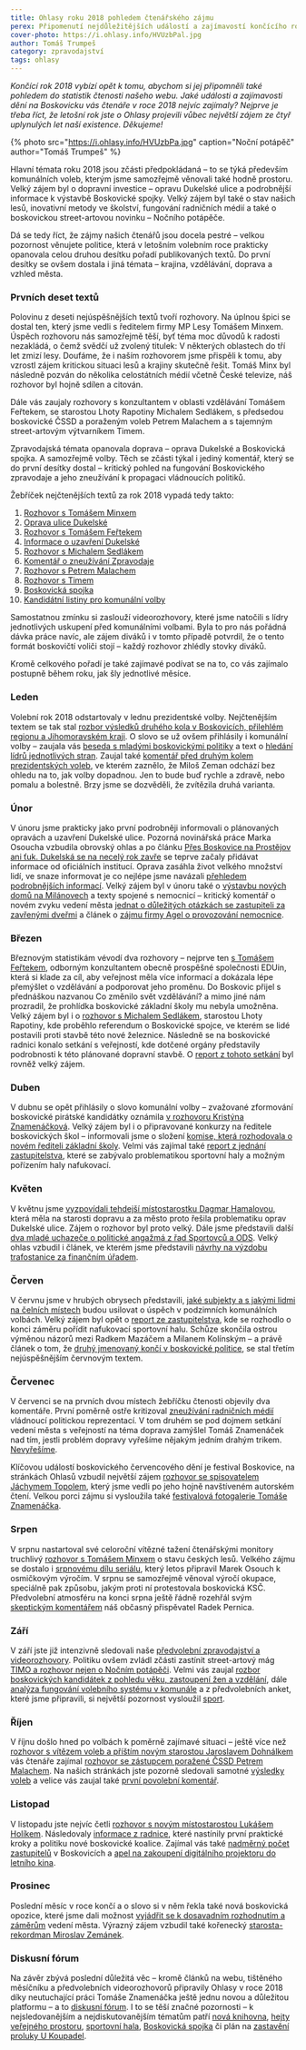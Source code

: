 ```yaml
---
title: Ohlasy roku 2018 pohledem čtenářského zájmu
perex: Připomenutí nejdůležitějších událostí a zajímavostí končícího roku pohledem do statistik čtenosti našeho webu.
cover-photo: https://i.ohlasy.info/HVUzbPal.jpg
author: Tomáš Trumpeš
category: zpravodajství
tags: ohlasy
---
```


*Končící rok 2018 vybízí opět k tomu, abychom si jej připomněli také pohledem do statistik čtenosti našeho webu. Jaké události a zajímavosti dění na Boskovicku vás čtenáře v roce 2018 nejvíc zajímaly? Nejprve je třeba říct, že letošní rok jste o Ohlasy projevili vůbec největší zájem ze čtyř uplynulých let naší existence. Děkujeme!*

{% photo src="https://i.ohlasy.info/HVUzbPa.jpg" caption="Noční potápěč" author="Tomáš Trumpeš" %}

Hlavní témata roku 2018 jsou zčásti předpokládaná – to se týká především komunálních voleb, kterým jsme samozřejmě věnovali také hodně prostoru. Velký zájem byl o dopravní investice – opravu Dukelské ulice a podrobnější informace k výstavbě Boskovické spojky. Velký zájem byl také o stav našich lesů, inovativní metody ve školství, fungování radničních médií a také o boskovickou street-artovou novinku – Nočního potápěče.

Dá se tedy říct, že zájmy našich čtenářů jsou docela pestré – velkou pozornost věnujete politice, která v letošním volebním roce prakticky opanovala celou druhou desítku pořadí publikovaných textů. Do první desítky se ovšem dostala i jiná témata – krajina, vzdělávání, doprava a vzhled města.

### Prvních deset textů

Polovinu z deseti nejúspěšnějších textů tvoří rozhovory. Na úplnou špici se dostal ten, který jsme vedli s ředitelem firmy MP Lesy Tomášem Minxem. Úspěch rozhovoru nás samozřejmě těší, byť téma moc důvodů k radosti nezakládá, o čemž svědčí už zvolený titulek: V některých oblastech do tří let zmizí lesy. Doufáme, že i naším rozhovorem jsme přispěli k tomu, aby vzrostl zájem kritickou situaci lesů a krajiny skutečně řešit. Tomáš Minx byl následně pozván do několika celostátních médií včetně České televize, náš rozhovor byl hojně sdílen a citován.

Dále vás zaujaly rozhovory s konzultantem v oblasti vzdělávání Tomášem Feřtekem, se starostou Lhoty Rapotiny Michalem Sedlákem, s předsedou boskovické ČSSD a poraženým voleb Petrem Malachem a s tajemným street-artovým výtvarníkem Timem.

Zpravodajská témata opanovala doprava – oprava Dukelské a Boskovická spojka. A samozřejmě volby. Těch se zčásti týkal i jediný komentář, který se do první desítky dostal – kritický pohled na fungování Boskovického zpravodaje a jeho zneužívání k propagaci vládnoucích politiků.

Žebříček nejčtenějších textů za rok 2018 vypadá tedy takto:

1. [Rozhovor s Tomášem Minxem](http://www.ohlasy.info/clanky/2018/08/rozhovor-minx.html)
2. [Oprava ulice Dukelské](http://www.ohlasy.info/clanky/2018/02/dukelska-objizdka.html)
3. [Rozhovor s Tomášem Feřtekem](http://www.ohlasy.info/clanky/2018/03/rozhovor-fertek.html)
4. [Informace o uzavření Dukelské](http://www.ohlasy.info/clanky/2018/02/dukelska-informace.html)
5. [Rozhovor s Michalem Sedlákem](http://www.ohlasy.info/clanky/2018/03/rozhovor-sedlak.html)
6. [Komentář o zneužívání Zpravodaje](http://www.ohlasy.info/clanky/2018/07/zpravodaj.html)
7. [Rozhovor s Petrem Malachem](http://www.ohlasy.info/clanky/2018/10/rozhovor-malach.html)
8. [Rozhovor s Timem](http://www.ohlasy.info/clanky/2018/09/rozhovor-timo.html)
9. [Boskovická spojka](http://www.ohlasy.info/clanky/2018/03/spojka.html)
10. [Kandidátní listiny pro komunální volby](http://www.ohlasy.info/clanky/2018/06/kandidatky.html)

Samostatnou zmínku si zaslouží videorozhovory, které jsme natočili s lídry jednotlivých uskupení před komunálními volbami. Byla to pro nás pořádná dávka práce navíc, ale zájem diváků i v tomto případě potvrdil, že o tento formát boskovičtí voliči stojí – každý rozhovor zhlédly stovky diváků.

Kromě celkového pořadí je také zajímavé podívat se na to, co vás zajímalo postupně během roku, jak šly jednotlivé měsíce.

### Leden

Volební rok 2018 odstartovaly v lednu prezidentské volby. Nejčtenějším textem se tak stal [rozbor výsledků druhého kola v Boskovicích, přilehlém regionu a Jihomoravském kraji](http://www.ohlasy.info/clanky/2018/01/druhe-kolo.html). O slovo se už ovšem přihlásily i komunální volby – zaujala vás [beseda s mladými boskovickými politiky](http://www.ohlasy.info/clanky/2018/01/beseda-politiku.html) a text o [hledání lídrů jednotlivých stran](http://www.ohlasy.info/clanky/2018/01/komunalni-lidri.html). Zaujal také [komentář před druhým kolem prezidentských voleb](http://www.ohlasy.info/clanky/2018/01/zeman-odchazi.html), ve kterém zaznělo, že Miloš Zeman odchází bez ohledu na to, jak volby dopadnou. Jen to bude buď rychle a zdravě, nebo pomalu a bolestně. Brzy jsme se dozvěděli, že zvítězila druhá varianta.

### Únor

V únoru jsme prakticky jako první podrobněji informovali o plánovaných opravách a uzavření Dukelské ulice. Pozorná novinářská práce Marka Osoucha vzbudila obrovský ohlas a po článku [Přes Boskovice na Prostějov ani ťuk. Dukelská se na necelý rok zavře](http://www.ohlasy.info/clanky/2018/02/dukelska-objizdka.html) se teprve začaly přidávat informace od oficiálních institucí. Oprava zasáhla život velkého množství lidí, ve snaze informovat je co nejlépe jsme navázali [přehledem podrobnějších informací](http://www.ohlasy.info/clanky/2018/02/dukelska-informace.html). Velký zájem byl v únoru také o [výstavbu nových domů na Milánovech](http://www.ohlasy.info/clanky/2018/02/pozemky-ujezd.html) a texty spojené s nemocnicí – kritický komentář o novém zvyku vedení města [jednat o důležitých otázkách se zastupiteli za zavřenými dveřmi](http://www.ohlasy.info/clanky/2018/02/seminar-nemocnice.html) a článek o [zájmu firmy Agel o provozování nemocnice](http://www.ohlasy.info/clanky/2018/02/prezentace-agel.html).

### Březen

Březnovým statistikám vévodí dva rozhovory – nejprve ten [s Tomášem Feřtekem](http://www.ohlasy.info/clanky/2018/03/rozhovor-fertek.html), odborným konzultantem obecně prospěšné společnosti EDUin, která si klade za cíl, aby veřejnost měla více informací a dokázala lépe přemýšlet o vzdělávání a podporovat jeho proměnu. Do Boskovic přijel s přednáškou nazvanou Co změnilo svět vzdělávání? a mimo jiné nám prozradil, že prohlídka boskovické základní školy mu nebyla umožněna. Velký zájem byl i o [rozhovor s Michalem Sedlákem](http://www.ohlasy.info/clanky/2018/03/rozhovor-sedlak.html), starostou Lhoty Rapotiny, kde proběhlo referendum o Boskovické spojce, ve kterém se lidé postavili proti stavbě této nové železnice. Následně se na boskovické radnici konalo setkání s veřejností, kde dotčené orgány představily podrobnosti k této plánované dopravní stavbě. O [report z tohoto setkání](http://www.ohlasy.info/clanky/2018/03/spojka.html) byl rovněž velký zájem.

### Duben

V dubnu se opět přihlásily o slovo komunální volby – zvažované zformování boskovické pirátské kandidátky oznámila [v rozhovoru Kristýna Znamenáčková](http://www.ohlasy.info/clanky/2018/04/rozhovor-znamenackova.html). Velký zájem byl i o připravované konkurzy na ředitele boskovických škol – informovali jsme o složení [komise, která rozhodovala o novém řediteli základní školy](http://www.ohlasy.info/clanky/2018/04/komise-zs.html). Velmi vás zajímal také [report z jednání zastupitelstva](http://www.ohlasy.info/clanky/2018/04/zastupitelstvo.html), které se zabývalo problematikou sportovní haly a možným pořízením haly nafukovací.

### Květen

V květnu jsme [vyzpovídali tehdejší místostarostku Dagmar Hamalovou](http://www.ohlasy.info/clanky/2018/05/rozhovor-hamalova.html), která měla na starosti dopravu a za město proto řešila problematiku oprav Dukelské ulice. Zájem o rozhovor byl proto velký. Dále jsme představili další [dva mladé uchazeče o politické angažmá z řad Sportovců a ODS](http://www.ohlasy.info/clanky/2018/05/mladi-politici.html). Velký ohlas vzbudil i článek, ve kterém jsme představili [návrhy na výzdobu trafostanice za finančním úřadem](http://www.ohlasy.info/clanky/2018/05/vyzdoba-trafa.html).

### Červen

V červnu jsme v hrubých obrysech představili, [jaké subjekty a s jakými lidmi na čelních místech](http://www.ohlasy.info/clanky/2018/06/kandidatky.html) budou usilovat o úspěch v podzimních komunálních volbách. Velký zájem byl opět o [report ze zastupitelstva](http://www.ohlasy.info/clanky/2018/06/zastupitelstvo.html), kde se rozhodlo o konci záměru pořídit nafukovací sportovní halu. Schůze skončila ostrou výměnou názorů mezi Radkem Mazáčem a Milanem Kolínským – a právě článek o tom, že [druhý jmenovaný končí v boskovické politice](http://www.ohlasy.info/clanky/2018/06/kolinsky-konci.html), se stal třetím nejúspěšnějším červnovým textem.

### Červenec

V červenci se na prvních dvou místech žebříčku čtenosti objevily dva komentáře. První poměrně ostře kritizoval [zneužívání radničních médií](http://www.ohlasy.info/clanky/2018/07/zpravodaj.html) vládnoucí politickou reprezentací. V tom druhém se pod dojmem setkání vedení města s veřejností na téma doprava zamýšlel Tomáš Znamenáček nad tím, jestli problém dopravy vyřešíme nějakým jedním drahým trikem. [Nevyřešíme](http://www.ohlasy.info/clanky/2018/07/komentar-doprava.html).

Klíčovou událostí boskovického červencového dění je festival Boskovice, na stránkách Ohlasů vzbudil největší zájem [rozhovor se spisovatelem Jáchymem Topolem](http://www.ohlasy.info/clanky/2018/07/rozhovor-topol.html), který jsme vedli po jeho hojně navštíveném autorském čtení. Velkou porci zájmu si vysloužila také [festivalová fotogalerie Tomáše Znamenáčka](https://www.facebook.com/pg/ohlasy/photos/?tab=album&album_id=1711513878902720).

### Srpen

V srpnu nastartoval své celoroční vítězné tažení čtenářskými monitory truchlivý [rozhovor s Tomášem Minxem](http://www.ohlasy.info/clanky/2018/08/rozhovor-minx.html) o stavu českých lesů. Velkého zájmu se dostalo i [srpnovému dílu seriálu](http://www.ohlasy.info/clanky/2018/08/okupace.html), který letos připravil Marek Osouch k osmičkovým výročím. V srpnu se samozřejmě věnoval výročí okupace, speciálně pak způsobu, jakým proti ní protestovala boskovická KSČ. Předvolební atmosféru na konci srpna ještě řádně rozehřál svým [skeptickým komentářem](http://www.ohlasy.info/clanky/2018/08/meskame-dal.html) náš občasný přispěvatel Radek Pernica.

### Září

V září jste již intenzivně sledovali naše [předvolební zpravodajství a videorozhovory](http://www.ohlasy.info/volby/2018/). Politiku ovšem zvládl zčásti zastínit street-artový mág [TIMO a rozhovor nejen o Nočním potápěči](http://www.ohlasy.info/clanky/2018/09/rozhovor-timo.html). Velmi vás zaujal [rozbor boskovických kandidátek z pohledu věku, zastoupení žen a vzdělání](http://www.ohlasy.info/clanky/2018/09/kandidatky-data.html), dále [analýza fungování volebního systému v komunále](http://www.ohlasy.info/clanky/2018/09/krizkovani.html) a z předvolebních anket, které jsme připravili, si největší pozornost vysloužil [sport](http://www.ohlasy.info/clanky/2018/09/anketa-sport.html).

### Říjen

V říjnu došlo hned po volbách k poměrně zajímavé situaci – ještě více než [rozhovor s vítězem voleb a příštím novým starostou Jaroslavem Dohnálkem](http://www.ohlasy.info/clanky/2018/10/rozhovor-dohnalek.html) vás čtenáře zajímal [rozhovor se zástupcem poražené ČSSD Petrem Malachem](http://www.ohlasy.info/clanky/2018/10/rozhovor-malach.html). Na našich stránkách jste pozorně sledovali samotné [výsledky voleb](http://www.ohlasy.info/clanky/2018/10/volby-vysledky.html) a velice vás zaujal také [první povolební komentář](http://www.ohlasy.info/clanky/2018/10/volby-komentar.html).

### Listopad

V listopadu jste nejvíc četli [rozhovor s novým místostarostou Lukášem Holíkem](http://www.ohlasy.info/clanky/2018/11/rozhovor-holik.html). Následovaly [informace z radnice](http://www.ohlasy.info/clanky/2018/11/z-radnice.html), které nastínily první praktické kroky a politiku nové boskovické koalice. Zajímal vás také [nadměrný počet zastupitelů](http://www.ohlasy.info/clanky/2018/11/pocet-zastupitelu.html) v Boskovicích a [apel na zakoupení digitálního projektoru do letního kina](http://www.ohlasy.info/clanky/2018/11/letnak-projektor.html).

### Prosinec

Poslední měsíc v roce končí a o slovo si v něm řekla také nová boskovická opozice, které jsme dali možnost [vyjádřit se k dosavadním rozhodnutím a záměrům](http://www.ohlasy.info/clanky/2018/12/okenko-opozice.html) vedení města. Výrazný zájem vzbudil také kořenecký [starosta-rekordman Miroslav Zemánek](http://www.ohlasy.info/clanky/2018/12/starosta-korenec.html).

### Diskusní fórum

Na závěr zbývá poslední důležitá věc – kromě článků na webu, tištěného měsíčníku a předvolebních videorozhovorů připravily Ohlasy v roce 2018 díky neutuchající práci Tomáše Znamenáčka ještě jednu novou a důležitou platformu – a to [diskusní fórum](https://forum.ohlasy.info/). I to se těší značné pozornosti – k nejsledovanějším a nejdiskutovanějším tématům patří [nová knihovna](https://forum.ohlasy.info/t/nova-knihovna/72), [hejty veřejného prostoru](https://forum.ohlasy.info/t/hejty-verejneho-prostoru/37), [sportovní hala](https://forum.ohlasy.info/t/sportovni-hala-na-hybesove/117), [Boskovická spojka](https://forum.ohlasy.info/t/boskovicka-spojka/156) či plán na [zastavění proluky U Koupadel](https://forum.ohlasy.info/t/zaceleni-proluky-u-koupadel/40).
